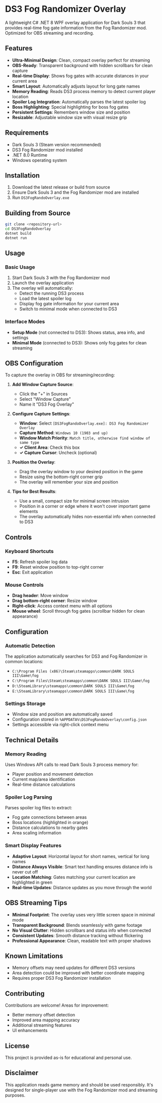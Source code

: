 # DS3 Fog Randomizer Overlay

A lightweight C# .NET 8 WPF overlay application for Dark Souls 3 that provides real-time fog gate information from the Fog Randomizer mod. Optimized for OBS streaming and recording.

## Features

- **Ultra-Minimal Design**: Clean, compact overlay perfect for streaming
- **OBS-Ready**: Transparent background with hidden scrollbars for clean capture
- **Real-time Display**: Shows fog gates with accurate distances in your current area
- **Smart Layout**: Automatically adjusts layout for long gate names
- **Memory Reading**: Reads DS3 process memory to detect current player location
- **Spoiler Log Integration**: Automatically parses the latest spoiler log
- **Boss Highlighting**: Special highlighting for boss fog gates
- **Persistent Settings**: Remembers window size and position
- **Resizable**: Adjustable window size with visual resize grip

## Requirements

- Dark Souls 3 (Steam version recommended)
- DS3 Fog Randomizer mod installed
- .NET 8.0 Runtime
- Windows operating system

## Installation

1. Download the latest release or build from source
2. Ensure Dark Souls 3 and the Fog Randomizer mod are installed
3. Run `DS3FogRandoOverlay.exe`

## Building from Source

```bash
git clone <repository-url>
cd DS3FogRandoOverlay
dotnet build
dotnet run
```

## Usage

### Basic Usage
1. Start Dark Souls 3 with the Fog Randomizer mod
2. Launch the overlay application
3. The overlay will automatically:
   - Detect the running DS3 process
   - Load the latest spoiler log
   - Display fog gate information for your current area
   - Switch to minimal mode when connected to DS3

### Interface Modes
- **Setup Mode** (not connected to DS3): Shows status, area info, and settings
- **Minimal Mode** (connected to DS3): Shows only fog gates for clean streaming

## OBS Configuration

To capture the overlay in OBS for streaming/recording:

1. **Add Window Capture Source**:
   - Click the "+" in Sources
   - Select "Window Capture"
   - Name it "DS3 Fog Overlay"

2. **Configure Capture Settings**:
   - **Window**: Select `[DS3FogRandoOverlay.exe]: DS3 Fog Randomizer Overlay`
   - **Capture Method**: `Windows 10 (1903 and up)`
   - **Window Match Priority**: `Match title, otherwise find window of same type`
   - **✓ Client Area**: Check this box
   - **✓ Capture Cursor**: Uncheck (optional)

3. **Position the Overlay**:
   - Drag the overlay window to your desired position in the game
   - Resize using the bottom-right corner grip
   - The overlay will remember your size and position

4. **Tips for Best Results**:
   - Use a small, compact size for minimal screen intrusion
   - Position in a corner or edge where it won't cover important game elements
   - The overlay automatically hides non-essential info when connected to DS3

## Controls

### Keyboard Shortcuts
- **F5**: Refresh spoiler log data
- **F9**: Reset window position to top-right corner
- **Esc**: Exit application

### Mouse Controls
- **Drag header**: Move window
- **Drag bottom-right corner**: Resize window
- **Right-click**: Access context menu with all options
- **Mouse wheel**: Scroll through fog gates (scrollbar hidden for clean appearance)

## Configuration

### Automatic Detection
The application automatically searches for DS3 and Fog Randomizer in common locations:
- `C:\Program Files (x86)\Steam\steamapps\common\DARK SOULS III\Game\fog`
- `C:\Program Files\Steam\steamapps\common\DARK SOULS III\Game\fog`
- `D:\SteamLibrary\steamapps\common\DARK SOULS III\Game\fog`
- `E:\SteamLibrary\steamapps\common\DARK SOULS III\Game\fog`

### Settings Storage
- Window size and position are automatically saved
- Configuration stored in `%APPDATA%\DS3FogRandoOverlay\config.json`
- Settings accessible via right-click context menu

## Technical Details

### Memory Reading
Uses Windows API calls to read Dark Souls 3 process memory for:
- Player position and movement detection
- Current map/area identification
- Real-time distance calculations

### Spoiler Log Parsing
Parses spoiler log files to extract:
- Fog gate connections between areas
- Boss locations (highlighted in orange)
- Distance calculations to nearby gates
- Area scaling information

### Smart Display Features
- **Adaptive Layout**: Horizontal layout for short names, vertical for long names
- **Distance Always Visible**: Smart text handling ensures distance info is never cut off
- **Location Matching**: Gates matching your current location are highlighted in green
- **Real-time Updates**: Distance updates as you move through the world

## OBS Streaming Tips

- **Minimal Footprint**: The overlay uses very little screen space in minimal mode
- **Transparent Background**: Blends seamlessly with game footage
- **No Visual Clutter**: Hidden scrollbars and status info when connected
- **Consistent Updates**: Smooth distance tracking without flickering
- **Professional Appearance**: Clean, readable text with proper shadows

## Known Limitations

- Memory offsets may need updates for different DS3 versions
- Area detection could be improved with better coordinate mapping
- Requires proper DS3 Fog Randomizer installation

## Contributing

Contributions are welcome! Areas for improvement:
- Better memory offset detection
- Improved area mapping accuracy
- Additional streaming features
- UI enhancements

## License

This project is provided as-is for educational and personal use.

## Disclaimer

This application reads game memory and should be used responsibly. It's designed for single-player use with the Fog Randomizer mod and streaming purposes.

